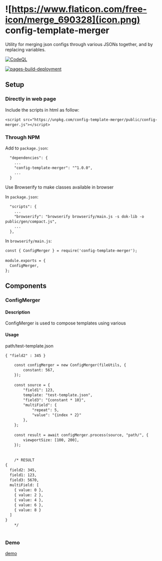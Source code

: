 # ![https://www.flaticon.com/free-icon/merge_690328](icon.png) config-template-merger
Utility for merging json configs through various JSONs together, and by replacing variables.

[![CodeQL](https://github.com/jacklehamster/config-template-merger/actions/workflows/codeql-analysis.yml/badge.svg)](https://github.com/jacklehamster/config-template-merger/actions/workflows/codeql-analysis.yml)

[![pages-build-deployment](https://github.com/jacklehamster/config-template-merger/actions/workflows/pages/pages-build-deployment/badge.svg)](https://github.com/jacklehamster/config-template-merger/actions/workflows/pages/pages-build-deployment)

## Setup

### Directly in web page

Include the scripts in html as follow:
```
<script src="https://unpkg.com/config-template-merger/public/config-merger.js"></script>
```


### Through NPM


Add to `package.json`:
```
  "dependencies": {
  	...
    "config-template-merger": "^1.0.0",
    ...
  }
```


Use Browserify to make classes available in browser

In `package.json`:
```
  "scripts": {
  	...
    "browserify": "browserify browserify/main.js -s dok-lib -o public/gen/compact.js",
    ...
  },

```

In `browserify/main.js`:
```
const { ConfigMerger } = require('config-template-merger');

module.exports = {
  ConfigMerger,
};
```

## Components

### ConfigMerger

#### Description
ConfigMerger is used to compose templates using various

#### Usage
path/test-template.json
```
{ "field2" : 345 }
```

```
  	const configMerger = new ConfigMerger(fileUtils, {
  		constant: 567,
  	});

  	const source = {
  		"field1": 123,
  		template: "test-template.json",
  		"field3": "{constant * 10}",
  		"multiField": {
  			"repeat": 5,
  			"value": "{index * 2}"
  		},
  	};

  	const result = await configMerger.process(source, "path/", {
  		viewportSize: [100, 200],
  	});


  	/* RESULT
{
  field2: 345,
  field1: 123,
  field3: 5670,
  multiField: [
    { value: 0 },
    { value: 2 },
    { value: 4 },
    { value: 6 },
    { value: 8 }
  ]
}
  	*/
 
```

### Demo

[demo](https://jacklehamster.github.io/config-template-merger/)